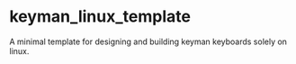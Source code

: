 # keyman_linux_template
A minimal template for designing and building keyman keyboards solely on linux.

